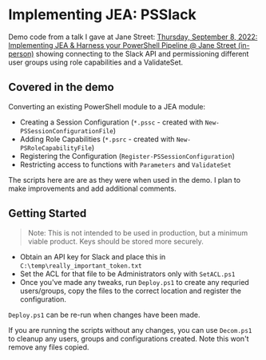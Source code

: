 # Implementing JEA: PSSlack

Demo code from a talk I gave at Jane Street: [Thursday, September 8, 2022:
Implementing JEA & Harness your PowerShell Pipeline @ Jane Street (in-person)](https://www.meetup.com/powershell-london-uk/events/287695895/) showing connecting to the Slack API and permissioning different user groups using role capabilities and a ValidateSet.

## Covered in the demo
Converting an existing PowerShell module to a JEA module:

* Creating a Session Configuration (`*.pssc` - created with `New-PSSessionConfigurationFile`)
* Adding Role Capabilities (`*.psrc` - created with `New-PSRoleCapabilityFile`)
* Registering the Configuration (`Register-PSSessionConfiguration`)
* Restricting access to functions with `Parameters` and `ValidateSet`

The scripts here are are as they were when used in the demo. I plan to make improvements and add additional comments.

## Getting Started
> Note: This is not intended to be used in production, but a minimum viable product. Keys should be stored more securely.

* Obtain an API key for Slack and place this in `C:\temp\really_important_token.txt`
* Set the ACL for that file to be Administrators only with `SetACL.ps1`
* Once you've made any tweaks, run `Deploy.ps1` to create any requried users/groups, copy the files to the correct location and register the configuration.

`Deploy.ps1` can be re-run when changes have been made.

If you are running the scripts without any changes, you can use `Decom.ps1` to cleanup any users, groups and configurations created. Note this won't remove any files copied.